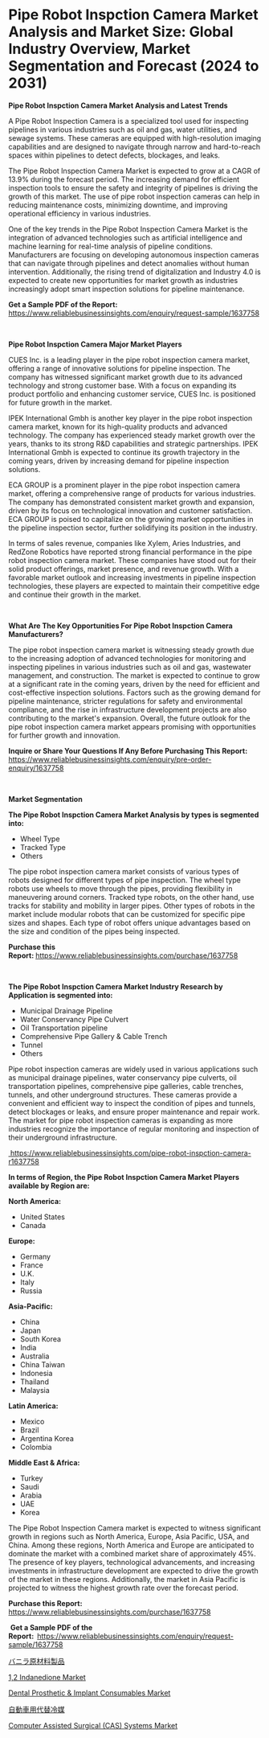<p><h1>Pipe Robot Inspction Camera Market Analysis and Market Size: Global Industry Overview, Market Segmentation and Forecast (2024 to 2031)</h1></p><p><strong>Pipe Robot Inspction Camera Market Analysis and Latest Trends</strong></p>
<p><p>A Pipe Robot Inspection Camera is a specialized tool used for inspecting pipelines in various industries such as oil and gas, water utilities, and sewage systems. These cameras are equipped with high-resolution imaging capabilities and are designed to navigate through narrow and hard-to-reach spaces within pipelines to detect defects, blockages, and leaks.</p><p>The Pipe Robot Inspection Camera Market is expected to grow at a CAGR of 13.9% during the forecast period. The increasing demand for efficient inspection tools to ensure the safety and integrity of pipelines is driving the growth of this market. The use of pipe robot inspection cameras can help in reducing maintenance costs, minimizing downtime, and improving operational efficiency in various industries.</p><p>One of the key trends in the Pipe Robot Inspection Camera Market is the integration of advanced technologies such as artificial intelligence and machine learning for real-time analysis of pipeline conditions. Manufacturers are focusing on developing autonomous inspection cameras that can navigate through pipelines and detect anomalies without human intervention. Additionally, the rising trend of digitalization and Industry 4.0 is expected to create new opportunities for market growth as industries increasingly adopt smart inspection solutions for pipeline maintenance.</p></p>
<p><strong>Get a Sample PDF of the Report:&nbsp;</strong> <a href="https://www.reliablebusinessinsights.com/enquiry/request-sample/1637758">https://www.reliablebusinessinsights.com/enquiry/request-sample/1637758</a></p>
<p>&nbsp;</p>
<p><strong>Pipe Robot Inspction Camera Major Market Players</strong></p>
<p><p>CUES Inc. is a leading player in the pipe robot inspection camera market, offering a range of innovative solutions for pipeline inspection. The company has witnessed significant market growth due to its advanced technology and strong customer base. With a focus on expanding its product portfolio and enhancing customer service, CUES Inc. is positioned for future growth in the market.</p><p>IPEK International Gmbh is another key player in the pipe robot inspection camera market, known for its high-quality products and advanced technology. The company has experienced steady market growth over the years, thanks to its strong R&D capabilities and strategic partnerships. IPEK International Gmbh is expected to continue its growth trajectory in the coming years, driven by increasing demand for pipeline inspection solutions.</p><p>ECA GROUP is a prominent player in the pipe robot inspection camera market, offering a comprehensive range of products for various industries. The company has demonstrated consistent market growth and expansion, driven by its focus on technological innovation and customer satisfaction. ECA GROUP is poised to capitalize on the growing market opportunities in the pipeline inspection sector, further solidifying its position in the industry.</p><p>In terms of sales revenue, companies like Xylem, Aries Industries, and RedZone Robotics have reported strong financial performance in the pipe robot inspection camera market. These companies have stood out for their solid product offerings, market presence, and revenue growth. With a favorable market outlook and increasing investments in pipeline inspection technologies, these players are expected to maintain their competitive edge and continue their growth in the market.</p></p>
<p>&nbsp;</p>
<p><strong>What Are The Key Opportunities For Pipe Robot Inspction Camera Manufacturers?</strong></p>
<p><p>The pipe robot inspection camera market is witnessing steady growth due to the increasing adoption of advanced technologies for monitoring and inspecting pipelines in various industries such as oil and gas, wastewater management, and construction. The market is expected to continue to grow at a significant rate in the coming years, driven by the need for efficient and cost-effective inspection solutions. Factors such as the growing demand for pipeline maintenance, stricter regulations for safety and environmental compliance, and the rise in infrastructure development projects are also contributing to the market's expansion. Overall, the future outlook for the pipe robot inspection camera market appears promising with opportunities for further growth and innovation.</p></p>
<p><strong>Inquire or Share Your Questions If Any Before Purchasing This Report:</strong> <a href="https://www.reliablebusinessinsights.com/enquiry/pre-order-enquiry/1637758">https://www.reliablebusinessinsights.com/enquiry/pre-order-enquiry/1637758</a></p>
<p>&nbsp;</p>
<p><strong>Market Segmentation</strong></p>
<p><strong>The Pipe Robot Inspction Camera Market Analysis by types is segmented into:</strong></p>
<p><ul><li>Wheel Type</li><li>Tracked Type</li><li>Others</li></ul></p>
<p><p>The pipe robot inspection camera market consists of various types of robots designed for different types of pipe inspection. The wheel type robots use wheels to move through the pipes, providing flexibility in maneuvering around corners. Tracked type robots, on the other hand, use tracks for stability and mobility in larger pipes. Other types of robots in the market include modular robots that can be customized for specific pipe sizes and shapes. Each type of robot offers unique advantages based on the size and condition of the pipes being inspected.</p></p>
<p><strong>Purchase this Report:&nbsp;</strong><a href="https://www.reliablebusinessinsights.com/purchase/1637758">https://www.reliablebusinessinsights.com/purchase/1637758</a></p>
<p>&nbsp;</p>
<p><strong>The Pipe Robot Inspction Camera Market Industry Research by Application is segmented into:</strong></p>
<p><ul><li>Municipal Drainage Pipeline</li><li>Water Conservancy Pipe Culvert</li><li>Oil Transportation pipeline</li><li>Comprehensive Pipe Gallery & Cable Trench</li><li>Tunnel</li><li>Others</li></ul></p>
<p><p>Pipe robot inspection cameras are widely used in various applications such as municipal drainage pipelines, water conservancy pipe culverts, oil transportation pipelines, comprehensive pipe galleries, cable trenches, tunnels, and other underground structures. These cameras provide a convenient and efficient way to inspect the condition of pipes and tunnels, detect blockages or leaks, and ensure proper maintenance and repair work. The market for pipe robot inspection cameras is expanding as more industries recognize the importance of regular monitoring and inspection of their underground infrastructure.</p></p>
<p><a href="https://www.reliablebusinessinsights.com/pipe-robot-inspction-camera-r1637758">&nbsp;https://www.reliablebusinessinsights.com/pipe-robot-inspction-camera-r1637758</a></p>
<p><strong>In terms of Region, the Pipe Robot Inspction Camera Market Players available by Region are:</strong></p>
<p>
    <p> <strong> North America: </strong>
        <ul>
            <li>United States</li>
            <li>Canada</li>
        </ul>
        </p> 
    <p> <strong> Europe: </strong>
        <ul>
            <li>Germany</li>
            <li>France</li>
            <li>U.K.</li>
            <li>Italy</li>
            <li>Russia</li>
        </ul>
        </p> 
    <p> <strong> Asia-Pacific: </strong>
        <ul>
            <li>China</li>
            <li>Japan</li>
            <li>South Korea</li>
            <li>India</li>
            <li>Australia</li>
            <li>China Taiwan</li>
            <li>Indonesia</li>
            <li>Thailand</li>
            <li>Malaysia</li>
        </ul>
        </p> 
    <p> <strong> Latin America: </strong>
        <ul>
            <li>Mexico</li>
            <li>Brazil</li>
            <li>Argentina Korea</li>
            <li>Colombia</li>
        </ul>
        </p> 
    <p> <strong> Middle East & Africa: </strong>
        <ul>
            <li>Turkey</li>
            <li>Saudi</li>
            <li>Arabia</li>
            <li>UAE</li>
            <li>Korea</li>
        </ul>
    </p>
    </p>
<p><p>The Pipe Robot Inspection Camera market is expected to witness significant growth in regions such as North America, Europe, Asia Pacific, USA, and China. Among these regions, North America and Europe are anticipated to dominate the market with a combined market share of approximately 45%. The presence of key players, technological advancements, and increasing investments in infrastructure development are expected to drive the growth of the market in these regions. Additionally, the market in Asia Pacific is projected to witness the highest growth rate over the forecast period.</p></p>
<p><strong>Purchase this Report: </strong><a href="https://www.reliablebusinessinsights.com/purchase/1637758">https://www.reliablebusinessinsights.com/purchase/1637758</a></p>
<p>&nbsp;<strong>Get a Sample PDF of the Report:&nbsp;&nbsp;</strong><a href="https://www.reliablebusinessinsights.com/enquiry/request-sample/1637758">https://www.reliablebusinessinsights.com/enquiry/request-sample/1637758</a></p>
<p><strong></strong></p>
<p><p><a href="https://github.com/andrade7361/Market-Research-Report-List-2/blob/main/8088017176289.md">バニラ原材料製品</a></p><p><a href="https://www.linkedin.com/pulse/insights-12-indanedione-market-share-competitive-landscape-hc8pe">1,2 Indanedione Market</a></p><p><a href="https://github.com/jahid123ahm/Market-Research-Report-List-1/blob/main/dental-prosthetic-implant-consumables-market.md">Dental Prosthetic & Implant Consumables Market</a></p><p><a href="https://github.com/ReganWisoky2023/Market-Research-Report-List-2/blob/main/4173290176288.md">自動車用代替冷媒</a></p><p><a href="https://github.com/ajohirul8010/Market-Research-Report-List-1/blob/main/computer-assisted-surgical-cas-systems-market.md">Computer Assisted Surgical (CAS) Systems Market</a></p></p>